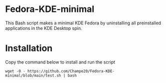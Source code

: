 # Fedora-KDE-minimal
This Bash script makes a minimal KDE Fedora by uninstalling all preinstalled applications in the KDE Desktop spin.
# Installation
Copy the command below to install and run the script

```wget -O - https://github.com/Champe20/Fedora-KDE-minimal/blob/main/test.sh | bash```
